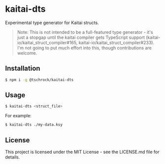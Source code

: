 kaitai-dts
==========

Experimental type generator for Kaitai structs.

> Note: This is not intended to be a full-featured type generator - it's just a stopgap until the kaitai compiler gets TypeScript support (kaitai-io/kaitai_struct_compiler#165, kaitai-io/kaitai_struct_compiler#233). I'm not going to put much effort into this, though contributions are welcome.

## Installation

```sh
$ npm i -g @tschrock/kaitai-dts
```

## Usage

```sh
$ kaitai-dts <struct_file>
```

For example: 
```sh
$ kaitai-dts ./my-data.ksy
```

## License

This project is licensed under the MIT License - see the LICENSE.md file for details.

